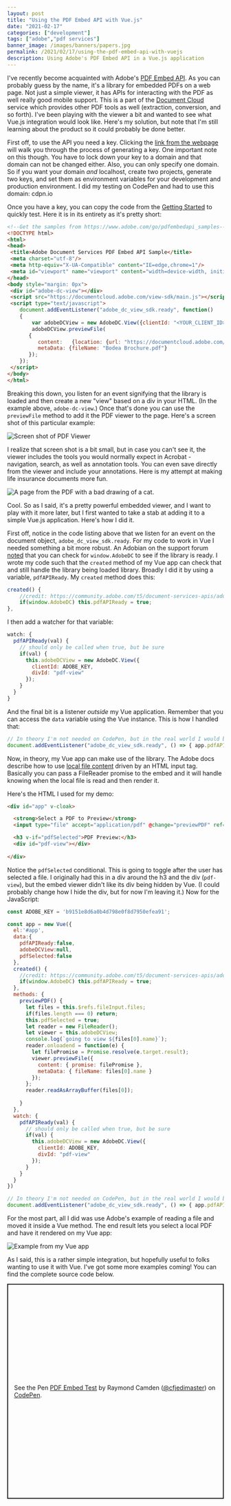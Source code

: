 ```yaml
---
layout: post
title: "Using the PDF Embed API with Vue.js"
date: "2021-02-17"
categories: ["development"]
tags: ["adobe","pdf services"]
banner_image: /images/banners/papers.jpg
permalink: /2021/02/17/using-the-pdf-embed-api-with-vuejs
description: Using Adobe's PDF Embed API in a Vue.js application
---
```


I've recently become acquainted with Adobe's [PDF Embed API](https://www.adobe.io/apis/documentcloud/dcsdk/pdf-embed.html). As you can probably guess by the name, it's a library for embedded PDFs on a web page. Not just a simple viewer, it has APIs for interacting with the PDF as well really good mobile support. This is a part of the [Document Cloud](https://www.adobe.io/apis/documentcloud/dcsdk/) service which provides other PDF tools as well (extraction, conversion, and so forth). I've been playing with the viewer a bit and wanted to see what Vue.js integration would look like. Here's my solution, but note that I'm still learning about the product so it could probably be done better. 

First off, to use the API you need a key. Clicking the [link from the webpage](https://www.adobe.com/go/dcsdks_credentials) will walk you through the process of generating a key. One important note on this though. You have to lock down your key to a domain and that domain can not be changed either. Also, you can only specify one domain. So if you want your domain *and* localhost, create two projects, generate two keys, and set them as environment variables for your development and production environment. I did my testing on CodePen and had to use this domain: cdpn.io

Once you have a key, you can copy the code from the [Getting Started](https://www.adobe.io/apis/documentcloud/dcsdk/docs.html?view=view) to quickly test. Here it is in its entirety as it's pretty short:

```html
<!--Get the samples from https://www.adobe.com/go/pdfembedapi_samples-->
<!DOCTYPE html>
<html>
<head>
 <title>Adobe Document Services PDF Embed API Sample</title>
 <meta charset="utf-8"/>
 <meta http-equiv="X-UA-Compatible" content="IE=edge,chrome=1"/>
 <meta id="viewport" name="viewport" content="width=device-width, initial-scale=1"/>
</head>
<body style="margin: 0px">
 <div id="adobe-dc-view"></div>
 <script src="https://documentcloud.adobe.com/view-sdk/main.js"></script>
 <script type="text/javascript">
    document.addEventListener("adobe_dc_view_sdk.ready", function()
    {
        var adobeDCView = new AdobeDC.View({clientId: "<YOUR_CLIENT_ID>", divId: "adobe-dc-view"});
        adobeDCView.previewFile(
       {
          content:   {location: {url: "https://documentcloud.adobe.com/view-sdk-demo/PDFs/Bodea Brochure.pdf"}},
          metaData: {fileName: "Bodea Brochure.pdf"}
       });
    });
 </script>
</body>
</html>
```

Breaking this down, you listen for an event signifying that the library is loaded and then create a new "view" based on a div in your HTML. (In the example above, `adobe-dc-view`.) Once that's done you can use the `previewFile` method to add it the PDF viewer to the page. Here's a screen shot of this particular example:

<p>
<img data-src="https://static.raymondcamden.com/images/2021/02/pdf1.jpg" alt="Screen shot of PDF Viewer" class="lazyload imgborder imgcenter">
</p>

I realize that screen shot is a bit small, but in case you can't see it, the viewer includes the tools you would normally expect in Acrobat - navigation, search, as well as annotation tools. You can even save directly from the viewer and include your annotations. Here is my attempt at making life insurance documents more fun.

<p>
<img data-src="https://static.raymondcamden.com/images/2021/02/pdf2.jpg" alt="A page from the PDF with a bad drawing of a cat." class="lazyload imgborder imgcenter">
</p>

Cool. So as I said, it's a pretty powerful embedded viewer, and I want to play with it more later, but I first wanted to take a stab at adding it to a simple Vue.js application. Here's how I did it.

First off, notice in the code listing above that we listen for an event on the document object, `adobe_dc_view_sdk.ready`. For my code to work in Vue I needed something a bit more robust. An Adobian on the support forum [noted](https://community.adobe.com/t5/document-services-apis/adobe-dc-view-sdk-ready/m-p/11648022#M948) that you can check for `window.AdobeDC` to see if the library is ready. I wrote my code such that the `created` method of my Vue app can check that and still handle the library being loaded library. Broadly I did it by using a variable, `pdfAPIReady`. My `created` method does this:

```js
created() {
	//credit: https://community.adobe.com/t5/document-services-apis/adobe-dc-view-sdk-ready/m-p/11648022#M948
	if(window.AdobeDC) this.pdfAPIReady = true;
}, 
```

I then add a watcher for that variable:

```js
watch: {
  pdfAPIReady(val) {
    // should only be called when true, but be sure
    if(val) {
      this.adobeDCView = new AdobeDC.View({
        clientId: ADOBE_KEY, 
        divId: "pdf-view"
      });
    }
  }
}
```

And the final bit is a listener *outside* my Vue application. Remember that you can access the `data` variable using the Vue instance. This is how I handled that:

```js
// In theory I'm not needed on CodePen, but in the real world I would be.
document.addEventListener("adobe_dc_view_sdk.ready", () => { app.pdfAPIReady = true; });
```

Now, in theory, my Vue app can make use of the library. The Adobe docs describe how to use [local file content](https://www.adobe.com/devnet-docs/dcsdk_io/viewSDK/howtos.html#passing-file-content) driven by an HTML input tag. Basically you can pass a FileReader promise to the embed and it will handle knowing when the local file is read and then render it. 

Here's the HTML I used for my demo:

```html
<div id="app" v-cloak>

  <strong>Select a PDF to Preview</strong> 
  <input type="file" accept="application/pdf" @change="previewPDF" ref="fileInput"> 

  <h3 v-if="pdfSelected">PDF Preview:</h3>
  <div id="pdf-view"></div>
  
</div>
```

Notice the `pdfSelected` conditional. This is going to toggle after the user has selected a file. I originally had this in a div around the h3 and the div (`pdf-view`), but the embed viewer didn't like its div being hidden by Vue. (I could probably change how I hide the div, but for now I'm leaving it.) Now for the JavaScript:

```js
const ADOBE_KEY = 'b9151e8d6a0b4d798e0f8d7950efea91';

const app = new Vue({
  el:'#app',
  data:{
    pdfAPIReady:false,
    adobeDCView:null,
    pdfSelected:false
  }, 
  created() {
    //credit: https://community.adobe.com/t5/document-services-apis/adobe-dc-view-sdk-ready/m-p/11648022#M948
    if(window.AdobeDC) this.pdfAPIReady = true;
  }, 
  methods: {
    previewPDF() {
      let files = this.$refs.fileInput.files;
      if(files.length === 0) return;
      this.pdfSelected = true;
      let reader = new FileReader();
      let viewer = this.adobeDCView;
      console.log(`going to view ${files[0].name}`);
      reader.onloadend = function(e) {
        let filePromise = Promise.resolve(e.target.result);
        viewer.previewFile({
          content: { promise: filePromise }, 
          metaData: { fileName: files[0].name }
        });
      };
      reader.readAsArrayBuffer(files[0]);
 
    }
  },
  watch: {
    pdfAPIReady(val) {
      // should only be called when true, but be sure
      if(val) {
        this.adobeDCView = new AdobeDC.View({
          clientId: ADOBE_KEY, 
          divId: "pdf-view"
        });
      }
    }
  }
})

// In theory I'm not needed on CodePen, but in the real world I would be.
document.addEventListener("adobe_dc_view_sdk.ready", () => { app.pdfAPIReady = true; });
```

For the most part, all I did was use Adobe's example of reading a file and moved it inside a Vue method. The end result lets you select a local PDF and have it rendered on my Vue app:

<p>
<img data-src="https://static.raymondcamden.com/images/2021/02/pdf3.jpg" alt="Example from my Vue app" class="lazyload imgborder imgcenter">
</p>

As I said, this is a rather simple integration, but hopefully useful to folks wanting to use it with Vue. I've got some more examples coming! You can find the complete source code below.

<p class="codepen" data-height="500" data-theme-id="dark" data-default-tab="js,result" data-user="cfjedimaster" data-slug-hash="QWGvZed" style="height: 500px; box-sizing: border-box; display: flex; align-items: center; justify-content: center; border: 2px solid; margin: 1em 0; padding: 1em;" data-pen-title="PDF Embed Test">
  <span>See the Pen <a href="https://codepen.io/cfjedimaster/pen/QWGvZed">
  PDF Embed Test</a> by Raymond Camden (<a href="https://codepen.io/cfjedimaster">@cfjedimaster</a>)
  on <a href="https://codepen.io">CodePen</a>.</span>
</p>
<script async src="https://cpwebassets.codepen.io/assets/embed/ei.js"></script>